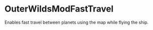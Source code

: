 # OuterWildsModFastTravel
 Enables fast travel between planets using the map while flying the ship.
